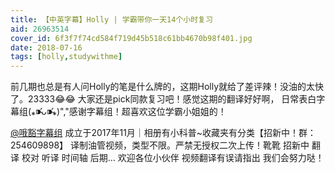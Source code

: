 ```yaml
---
title: 【中英字幕】Holly | 学霸带你一天14个小时复习
aid: 26963514
cover_id: 6f3f7f74cd584f719d45b518c61bb4670b98f401.jpg
date: 2018-07-16
tags: [holly,studywithme]
---
```

前几期也总是有人问Holly的笔是什么牌的，这期Holly就给了差评辣！没油的太快了。23333😂😂  大家还是pick同款复习吧！感觉这期的翻译好好啊，
日常表白字幕组(⁎⁍̴̛ᴗ⁍̴̛⁎)","感谢字幕组！超喜欢这位学霸小姐姐的！

[@哦豁字幕组](https://space.bilibili.com/249552965/#/)
成立于2017年11月｜相册有小科普~收藏夹有分类【招新中！群：254609898】 译制油管视频，类型不限。严禁无授权二次上传！靴靴
招新中 翻译 校对 听译 时间轴 后期…
欢迎各位小伙伴
视频翻译有误请指出 我们会努力哒！

